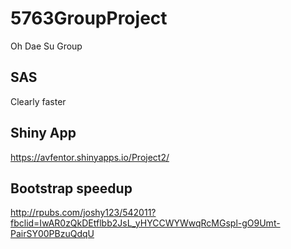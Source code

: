 # 5763GroupProject
Oh Dae Su Group
## SAS 
Clearly faster

## Shiny App 

https://avfentor.shinyapps.io/Project2/

## Bootstrap speedup

http://rpubs.com/joshy123/542011?fbclid=IwAR0zQkDEtflbb2JsL_yHYCCWYWwqRcMGspl-gO9Umt-PairSY00PBzuQdqU
